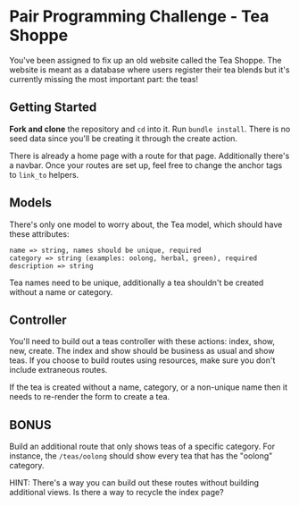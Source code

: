 # Pair Programming Challenge - Tea Shoppe

You've been assigned to fix up an old website called the Tea Shoppe. The website is meant as a database where users register their tea blends but it's currently missing the most important part: the teas!

## Getting Started

**Fork and clone** the repository and `cd` into it. Run `bundle install`. There is no seed data since you'll be creating it through the create action.

There is already a home page with a route for that page. Additionally there's a navbar. Once your routes are set up, feel free to change the anchor tags to `link_to` helpers.

## Models

There's only one model to worry about, the Tea model, which should have these attributes:

```
name => string, names should be unique, required
category => string (examples: oolong, herbal, green), required
description => string
```

Tea names need to be unique, additionally a tea shouldn't be created without a name or category.

## Controller

You'll need to build out a teas controller with these actions: index, show, new, create. The index and show should be business as usual and show teas. If you choose to build routes using resources, make sure you don't include extraneous routes.

If the tea is created without a name, category, or a non-unique name then it needs to re-render the form to create a tea.

## BONUS

Build an additional route that only shows teas of a specific category. For instance, the `/teas/oolong` should show every tea that has the "oolong" category.

HINT: There's a way you can build out these routes without building additional views. Is there a way to recycle the index page?
